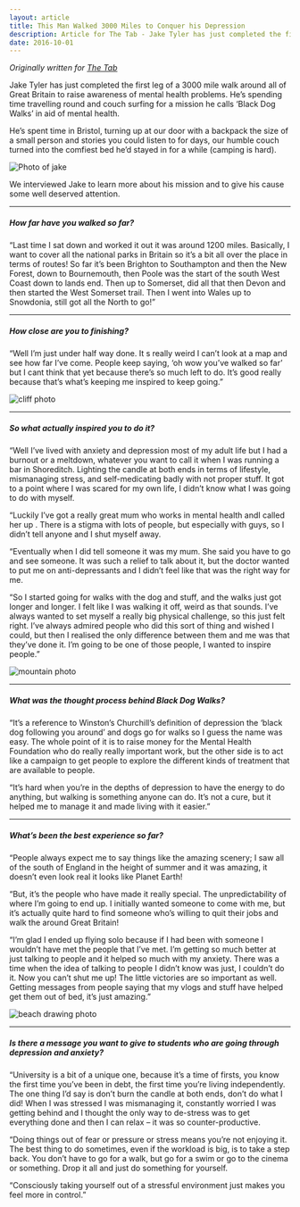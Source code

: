 ```yaml
---
layout: article
title: This Man Walked 3000 Miles to Conquer his Depression
description: Article for The Tab - Jake Tyler has just completed the first leg of a 3000 mile walk around all of Great Britain to raise awareness of mental health problems.
date: 2016-10-01
---
```


_Originally written for [The Tab](https://thetab.com/uk/bristol/2016/12/05/man-walking-3000-miles-conquer-depression-27501)_

Jake Tyler has just completed the first leg of a 3000 mile walk around all of Great Britain to raise awareness of mental health problems. He’s spending time travelling round and couch surfing for a mission he calls ‘Black Dog Walks’ in aid of mental health.

He’s spent time in Bristol, turning up at our door with a backpack the size of a small person and stories you could listen to for days, our humble couch turned into the comfiest bed he’d stayed in for a while (camping is hard).

<img  src="https://media.thetab.com/blogs.dir/5/files/2016/11/14520596-641739699334328-1545716670675410305-n.jpg" alt="Photo of jake">

We interviewed Jake to learn more about his mission and to give his cause some well deserved attention.

---

##### How far have you walked so far?

“Last time I sat down and worked it out it was around 1200 miles. Basically, I want to cover all the national parks in Britain so it’s a bit all over the place in terms of routes! So far it’s been Brighton to Southampton and then the New Forest, down to Bournemouth, then Poole was the start of the south West Coast down to lands end. Then up to Somerset, did all that then Devon and then started the West Somerset trail. Then I went into Wales up to Snowdonia, still got all the North to go!”

---

##### How close are you to finishing?

“Well I’m just under half way done. It s really weird I can’t look at a map and see how far I’ve come. People keep saying, ‘oh wow you’ve walked so far’ but I cant think that yet because there’s so much left to do. It’s good really because that’s what’s keeping me inspired to keep going.”

<img  src="https://media.thetab.com/blogs.dir/5/files/2016/11/14642141-653296711511960-6532840517765886963-n.jpg" alt="cliff photo">

---

##### So what actually inspired you to do it?

“Well I’ve lived with anxiety and depression most of my adult life but I had a burnout or a meltdown, whatever you want to call it when I was running a bar in Shoreditch. Lighting the candle at both ends in terms of lifestyle, mismanaging stress, and self-medicating badly with not proper stuff. It got to a point where I was scared for my own life, I didn’t know what I was going to do with myself.

“Luckily I’ve got a really great mum who works in mental health andI called her up . There is a stigma with lots of people, but especially with guys, so I didn’t tell anyone and I shut myself away.

“Eventually when I did tell someone it was my mum. She said you have to go and see someone. It was such a relief to talk about it, but the doctor wanted to put me on anti-depressants and I didn’t feel like that was the right way for me.

“So I started going for walks with the dog and stuff, and the walks just got longer and longer. I felt like I was walking it off, weird as that sounds. I’ve always wanted to set myself a really big physical challenge, so this just felt right. I’ve always admired people who did this sort of thing and wished I could, but then I realised the only difference between them and me was that they’ve done it. I’m going to be one of those people, I wanted to inspire people.”

<img  src="https://media.thetab.com/blogs.dir/5/files/2016/11/14642259-653295551512076-4996296614330641712-n.jpg" alt="mountain photo" >

---

##### What was the thought process behind Black Dog Walks?

“It’s a reference to Winston’s Churchill’s definition of depression the ‘black dog following you around’ and dogs go for walks so I guess the name was easy. The whole point of it is to raise money for the Mental Health Foundation who do really really important work, but the other side is to act like a campaign to get people to explore the different kinds of treatment that are available to people.

“It’s hard when you’re in the depths of depression to have the energy to do anything, but walking is something anyone can do. It’s not a cure, but it helped me to manage it and made living with it easier.”

---

##### What’s been the best experience so far?

“People always expect me to say things like the amazing scenery; I saw all of the south of England in the height of summer and it was amazing, it doesn’t even look real it looks like Planet Earth!

“But, it’s the people who have made it really special. The unpredictability of where I’m going to end up. I initially wanted someone to come with me, but it’s actually quite hard to find someone who’s willing to quit their jobs and walk the around Great Britain!

“I’m glad I ended up flying solo because if I had been with someone I wouldn’t have met the people that I’ve met. I’m getting so much better at just talking to people and it helped so much with my anxiety. There was a time when the idea of talking to people I didn’t know was just, I couldn’t do it. Now you can’t shut me up! The little victories are so important as well. Getting messages from people saying that my vlogs and stuff have helped get them out of bed, it’s just amazing.”

<img  src="https://media.thetab.com/blogs.dir/5/files/2016/11/14691076-653288218179476-4804525461606446808-n.jpg" alt="beach drawing photo">
<div class="advert" id="mpu4"></div>

---

##### Is there a message you want to give to students who are going through depression and anxiety?

“University is a bit of a unique one, because it’s a time of firsts, you know the first time you’ve been in debt, the first time you’re living independently. The one thing I’d say is don’t burn the candle at both ends, don’t do what I did! When I was stressed I was mismanaging it, constantly worried I was getting behind and I thought the only way to de-stress was to get everything done and then I can relax – it was so counter-productive.

“Doing things out of fear or pressure or stress means you’re not enjoying it. The best thing to do sometimes, even if the workload is big, is to take a step back. You don’t have to go for a walk, but go for a swim or go to the cinema or something. Drop it all and just do something for yourself.

“Consciously taking yourself out of a stressful environment just makes you feel more in control.”
